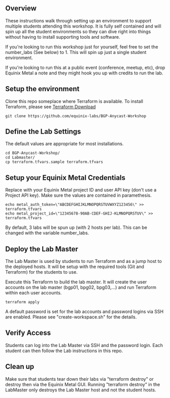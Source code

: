 ## Overview

These instructions walk through setting up an environment to support multiple students attending this workshop. It is fully self contained and will spin up all the student environments so they can dive right into things without having to install supporting tools and software.

If you're looking to run this workshop just for yourself, feel free to set the number_labs (See below) to 1. This will spin up just a single student environment.

If you're looking to run this at a public event (conference, meetup, etc), drop Equinix Metal a note and they might hook you up with credits to run the lab.

## Setup the environment

Clone this repo someplace where Terraform is available. To install Terraform, please see [Terraform Download](https://www.terraform.io/downloads.html)

```
git clone https://github.com/equinix-labs/BGP-Anycast-Workshop
```

## Define the Lab Settings

The default values are appropriate for most installations.

```
cd BGP-Anycast-Workshop/
cd Labmaster/
cp terraform.tfvars.sample terraform.tfvars
```

## Setup your Equinix Metal Credentials

Replace with your Equinix Metal project ID and user API key (don't use a Project API key). Make sure the values are contained in paramethesis.

```
echo metal_auth_token=\"ABCDEFGHIJKLMNOPQRSTUVWXYZ123456\" >> terraform.tfvars
echo metal_project_id=\"12345678-90AB-CDEF-GHIJ-KLMNOPQRSTUV\" >> terraform.tfvars
```

By default, 3 labs will be spun up (with 2 hosts per lab). This can be changed with the variable number_labs.

## Deploy the Lab Master

The Lab Master is used by students to run Terraform and as a jump host to the deployed hosts. It will be setup with the required tools (Git and Terraform) for the students to use.

Execute this Terraform to build the lab master. It will create the user accounts on the lab master (bgp01, bpg02, bpg03,...) and run Terraform within each user accounts.

```
terraform apply
```

A default password is set for the lab accounts and password logins via SSH are enabled. Please see "create-workspace.sh" for the details.

## Verify Access

Students can log into the Lab Master via SSH and the password login. Each student can then follow the Lab instructions in this repo.

## Clean up

Make sure that students tear down their labs via "terraform destroy" or destroy then via the Equinix Metal GUI. Running "terraform destroy" in the LabMaster only destroys the Lab Master host and not the student hosts.
